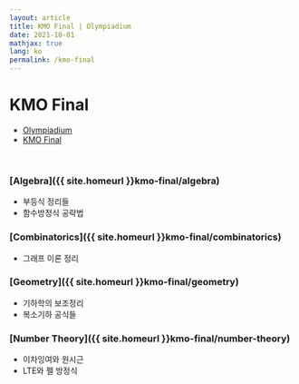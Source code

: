 ```yaml
---
layout: article
title: KMO Final | Olympiadium
date: 2021-10-01
mathjax: true
lang: ko
permalink: /kmo-final
---
```

# KMO Final

<ul class="breadcrumb">
	<li><a href="{{ site.homeurl }}">Olympiadium</a></li> 
	<li><a href="{{ site.homeurl }}kmo-final/">KMO Final </a></li>
</ul>

<br>

### [Algebra]({{ site.homeurl }}kmo-final/algebra)

<ul>
<li> 부등식 정리들 </li>
<li> 함수방정식 공략법 </li>
</ul>

### [Combinatorics]({{ site.homeurl }}kmo-final/combinatorics)

<ul>
<li> 그래프 이론 정리 </li>
</ul>

### [Geometry]({{ site.homeurl }}kmo-final/geometry)

<ul>
<li> 기하학의 보조정리 </li>
<li> 복소기하 공식들 </li>
</ul>

### [Number Theory]({{ site.homeurl }}kmo-final/number-theory)

<ul>
<li> 이차잉여와 원시근 </li>
<li> LTE와 펠 방정식 </li>
</ul>
